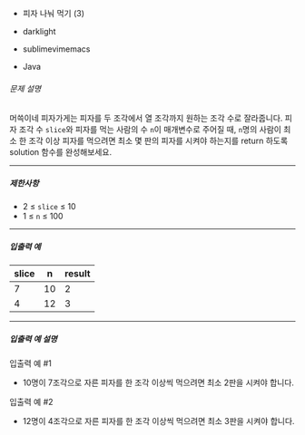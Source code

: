 - 피자 나눠 먹기 (3)
- darklight

- sublimevimemacs

- Java 

###### 문제 설명

머쓱이네 피자가게는 피자를 두 조각에서 열 조각까지 원하는 조각 수로 잘라줍니다. 피자 조각 수 `slice`와 피자를 먹는 사람의 수 `n`이 매개변수로 주어질 때, `n`명의 사람이 최소 한 조각 이상 피자를 먹으려면 최소 몇 판의 피자를 시켜야 하는지를 return 하도록 solution 함수를 완성해보세요.

------

##### 제한사항

- 2 ≤ `slice` ≤ 10
- 1 ≤ `n` ≤ 100

------

##### 입출력 예

| slice | n    | result |
| ----- | ---- | ------ |
| 7     | 10   | 2      |
| 4     | 12   | 3      |

------

##### 입출력 예 설명

입출력 예 #1

- 10명이 7조각으로 자른 피자를 한 조각 이상씩 먹으려면 최소 2판을 시켜야 합니다.

입출력 예 #2

- 12명이 4조각으로 자른 피자를 한 조각 이상씩 먹으려면 최소 3판을 시켜야 합니다.